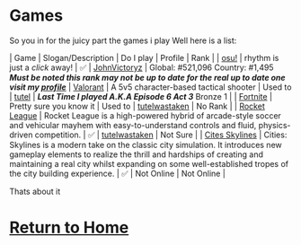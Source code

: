 # Games

So you in for the juicy part the games i play
Well here is a list:

| Game | Slogan/Description | Do I play | Profile | Rank |
| [osu!](https://osu.ppy.sh) | rhythm is just a *click* away! | ✅ | [JohnVictoryz](https://osu.ppy.sh/users/26089745) | Global: #521,096 Country: #1,495 ***Must be noted this rank may not be up to date for the real up to date one visit my [profile](https://osu.ppy.sh/users/26089745)***
| [Valorant](https://playvalorant.com/) | A 5v5 character-based tactical shooter | Used to | [tutel](https://tracker.gg/valorant/profile/riot/MAKOK%20tutel%23MAKOK/overview) | ***Last Time I played A.K.A Episode 6 Act 3*** Bronze 1 |
| [Fortnite](https://www.fortnite.com/) | Pretty sure you know it | Used to | [tutelwastaken](https://fortnitetracker.com/profile/all/tutelwastaken) | No Rank |
| [Rocket League](https://www.rocketleague.com/) | Rocket League is a high-powered hybrid of arcade-style soccer and vehicular mayhem with easy-to-understand controls and fluid, physics-driven competition. | ✅ | [tutelwastaken](https://rocketleague.tracker.network/rocket-league/profile/epic/tutelwastaken/overview) | Not Sure |
| [Cites Skylines](https://www.paradoxinteractive.com/games/cities-skylines/about) | Cities: Skylines is a modern take on the classic city simulation. It introduces new gameplay elements to realize the thrill and hardships of creating and maintaining a real city whilst expanding on some well-established tropes of the city building experience. | ✅ | Not Online | Not Online |

Thats about it

# [Return to Home](index.md)